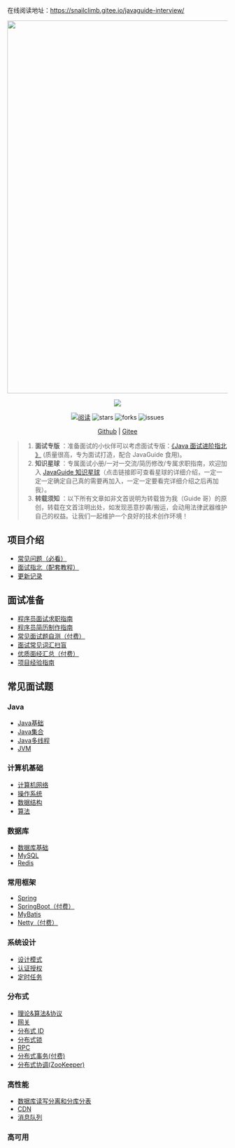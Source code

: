 在线阅读地址：https://snailclimb.gitee.io/javaguide-interview/


<div align="center">
    <p>
        <a href="https://www.yuque.com/docs/share/8a30ffb5-83f3-40f9-baf9-38de68b906dc">
            <img src="https://guide-blog-images.oss-cn-shenzhen.aliyuncs.com/xingqiu/xingqiu.png" style="margin: 0 auto; width: 850px;" />
        </a>
    </p>
    <p>
        <a href="https://github.com/Snailclimb/JavaGuide" target="_blank">
            <img src="https://img-blog.csdnimg.cn/img_convert/1c00413c65d1995993bf2b0daf7b4f03.png#pic_center" width="" />
        </a>
    </p>
    <p>
        <a href="https://javaguide.cn/"><img src="https://img.shields.io/badge/阅读-read-brightgreen.svg" alt="阅读" /></a>
        <img src="https://img.shields.io/github/stars/Snailclimb/JavaGuide" alt="stars" />
        <img src="https://img.shields.io/github/forks/Snailclimb/JavaGuide" alt="forks" />
        <img src="https://img.shields.io/github/issues/Snailclimb/JavaGuide" alt="issues" />
    </p>
    <p>
        <a href="https://github.com/Snailclimb/JavaGuide-Interview">Github</a> |
        <a href="https://gitee.com/SnailClimb/JavaGuide-Interview">Gitee</a>
    </p>  
</div>

> 1. **面试专版** ：准备面试的小伙伴可以考虑面试专版：[《Java 面试进阶指北 》](https://www.yuque.com/docs/share/f37fc804-bfe6-4b0d-b373-9c462188fec7) (质量很高，专为面试打造，配合 JavaGuide 食用)。
> 1. **知识星球** ：专属面试小册/一对一交流/简历修改/专属求职指南，欢迎加入 [JavaGuide 知识星球](https://www.yuque.com/docs/share/8a30ffb5-83f3-40f9-baf9-38de68b906dc)（点击链接即可查看星球的详细介绍，一定一定一定确定自己真的需要再加入，一定一定要看完详细介绍之后再加我）。
> 2. **转载须知** ：以下所有文章如非文首说明为转载皆为我（Guide 哥）的原创，转载在文首注明出处，如发现恶意抄袭/搬运，会动用法律武器维护自己的权益。让我们一起维护一个良好的技术创作环境！

## 项目介绍

- [常见问题（必看）](./docs/a-01常见问题.md)
- [面试指北（配套教程）](./docs/a-02面试指北.md)
- [更新记录](./docs/a-03更新记录.md)

## 面试准备

- [程序员面试求职指南](./docs/a-1程序员面试求职指南.md)
- [程序员简历制作指南](./docs/a-2程序员简历制作指南.md)
- [常见面试题自测（付费）](./docs/a-3常见面试题自测（付费）.md)
- [面试常见词汇扫盲](./docs/a-4面试常见词汇扫盲.md)
- [优质面经汇总（付费）](./docs/a-5优质面经汇总（付费）.md)
- [项目经验指南](./docs/a-6项目经验指南.md)

## 常见面试题

### Java

* [Java基础](./docs/b-1Java基础.md)
* [Java集合](./docs/b-2Java集合.md)
* [Java多线程](./docs/b-3Java多线程.md)
* [JVM](./docs/b-4JVM.md)

### 计算机基础

* [计算机网络](./docs/c-1计算机网络.md)
* [操作系统](./docs/c-2操作系统.md)
* [数据结构](./docs/c-3数据结构.md)
* [算法](./docs/c-4算法.md)

### 数据库

* [数据库基础](./docs/d-0数据库基础.md)
* [MySQL](./docs/d-1-mysql.md)
* [Redis](./docs/d-2-redis.md)

### 常用框架

* [Spring](./docs/e-1spring.md)
* [SpringBoot（付费）](./docs/e-2springboot(付费).md)
* [MyBatis](./docs/e-3mybatis.md)
* [Netty（付费）](./docs/e-4netty(付费).md)

### 系统设计

* [设计模式](./docs/f-0设计模式.md)
* [认证授权](./docs/f-1认证授权.md)
* [定时任务](./docs/f-2定时任务.md)

### 分布式

*  [理论&算法&协议](./docs/g-0分布式理论.md)
*  [网关](./docs/g-1网关.md)
*  [分布式 ID](./docs/g-2分布式id.md)
*  [分布式锁](./docs/g-3分布式锁.md)
*  [RPC](./docs/g-4rpc.md)
*  [分布式事务(付费)](./docs/g-5分布式事务(付费).md)
*  [分布式协调(ZooKeeper)](./docs/g-6分布式协调(ZooKeeper).md)

### 高性能

*  [数据库读写分离和分库分表](./docs/h-0读写分离和分库分表.md)
*  [CDN](./docs/h-1cdn.md)
*  [消息队列](./docs/h-2消息队列.md)

### 高可用







